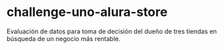 # challenge-uno-alura-store
Evaluación de datos para toma de decisión del dueño de tres tiendas en búsqueda de un negocio más rentable.

